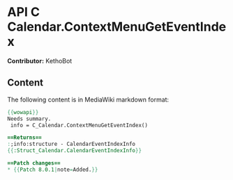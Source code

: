 # API C Calendar.ContextMenuGetEventIndex

**Contributor:** KethoBot

## Content

The following content is in MediaWiki markdown format:

```mediawiki
{{wowapi}}
Needs summary.
 info = C_Calendar.ContextMenuGetEventIndex()

==Returns==
:;info:structure - CalendarEventIndexInfo
{{:Struct_Calendar.CalendarEventIndexInfo}}

==Patch changes==
* {{Patch 8.0.1|note=Added.}}
```